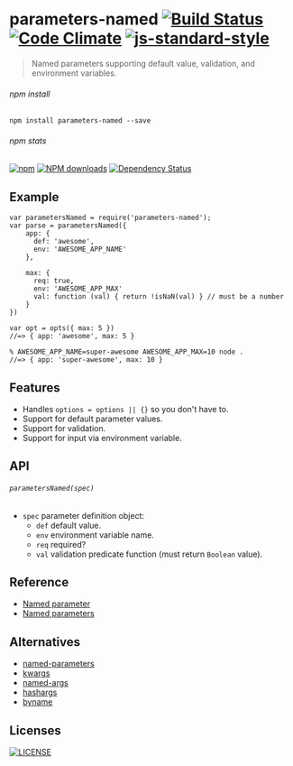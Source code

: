 # parameters-named [![Build Status](http://img.shields.io/travis/wilmoore/parameters-named.js.svg)](https://travis-ci.org/wilmoore/parameters-named.js) [![Code Climate](https://codeclimate.com/github/wilmoore/parameters-named.js/badges/gpa.svg)](https://codeclimate.com/github/wilmoore/parameters-named.js) [![js-standard-style](https://img.shields.io/badge/code%20style-standard-brightgreen.svg?style=flat)](https://github.com/feross/standard)

> Named parameters supporting default value, validation, and environment variables.

###### npm install

    npm install parameters-named --save

###### npm stats

[![npm](https://img.shields.io/npm/v/parameters-named.svg)](https://www.npmjs.org/package/parameters-named) [![NPM downloads](http://img.shields.io/npm/dm/parameters-named.svg)](https://www.npmjs.org/package/parameters-named) [![Dependency Status](https://gemnasium.com/wilmoore/parameters-named.js.svg)](https://gemnasium.com/wilmoore/parameters-named.js) 

## Example

    var parametersNamed = require('parameters-named');
    var parse = parametersNamed({
        app: {
          def: 'awesome',
          env: 'AWESOME_APP_NAME'
        },

        max: {
          req: true,
          env: 'AWESOME_APP_MAX'
          val: function (val) { return !isNaN(val) } // must be a number
        }
    })

    var opt = opts({ max: 5 })
    //=> { app: 'awesome', max: 5 }

    % AWESOME_APP_NAME=super-awesome AWESOME_APP_MAX=10 node .
    //=> { app: 'super-awesome', max: 10 }

## Features

- Handles `options = options || {}` so you don't have to.
- Support for default parameter values.
- Support for validation.
- Support for input via environment variable.

## API

###### `parametersNamed(spec)`

 * `spec` parameter definition object:
     * `def` default value.
     * `env` environment variable name.
     * `req` required?
     * `val` validation predicate function (must return `Boolean` value).

## Reference

- [Named parameter](http://en.wikipedia.org/wiki/Named_parameter)
- [Named parameters](http://rosettacode.org/wiki/Named_parameters)

## Alternatives

- [named-parameters](https://www.npmjs.com/package/named-parameters)
- [kwargs](https://www.npmjs.com/package/kwargs)
- [named-args](https://www.npmjs.com/package/named-args)
- [hashargs](https://www.npmjs.com/package/hashargs)
- [byname](https://www.npmjs.com/package/byname)

## Licenses

[![LICENSE](http://img.shields.io/npm/l/parameters-named.svg)](license)

